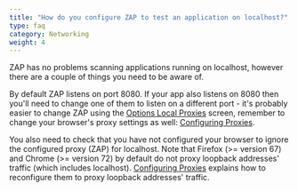 ```yaml
---
title: "How do you configure ZAP to test an application on localhost?"
type: faq
category: Networking
weight: 4
---
```



ZAP has no problems scanning applications running on localhost, however there
are a couple of things you need to be aware of.

By default ZAP listens on port 8080. If your app also listens on 8080 then
you'll need to change one of them to listen on a different port - it's probably
easier to change ZAP using the [Options Local
Proxies](/docs/desktop/addons/network/options/localservers/) screen, remember to change your
browser's proxy settings as well: [Configuring Proxies](/docs/desktop/start/proxies/).

You also need to check that you have not configured your browser to ignore
the configured proxy (ZAP) for localhost. Note that Firefox (>= version 67)
and Chrome (>= version 72) by default do not proxy loopback addresses' traffic
(which includes localhost).
[Configuring Proxies](/docs/desktop/start/proxies/) explains how to reconfigure
them to proxy loopback addresses' traffic.
